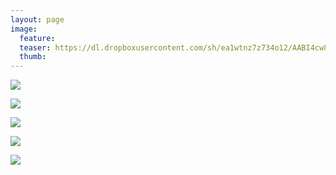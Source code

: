 ```yaml
---
layout: page
image:
  feature:
  teaser: https://dl.dropboxusercontent.com/sh/ea1wtnz7z734o12/AABI4cw8sIqysOK8BlrihN6Pa/luontokuvat/syksy/2/DS27046-245px.jpg
  thumb:
---
```


[![](https://lh3.googleusercontent.com/klo305yDJtqkkwIhKLqsKu2VIQOmCSSPQN3fK4r6Dbw=w800)](https://lh3.googleusercontent.com/klo305yDJtqkkwIhKLqsKu2VIQOmCSSPQN3fK4r6Dbw=s0)

[![](https://lh3.googleusercontent.com/y_W1KilEylwK3S8ta6wbviTWl7BfzvMZCJAtkSJZ8D8=w800)](https://lh3.googleusercontent.com/y_W1KilEylwK3S8ta6wbviTWl7BfzvMZCJAtkSJZ8D8=s0)

[![](https://dl.dropboxusercontent.com/sh/ea1wtnz7z734o12/AACHm6jx4P4AXVuB47Bo9BlLa/luontokuvat/syksy/2/DS27055-800px.jpg)](https://dl.dropboxusercontent.com/sh/ea1wtnz7z734o12/AADICS1rb7if0s2ylvR55VPca/luontokuvat/syksy/2/DS27055.jpg)

[![](https://dl.dropboxusercontent.com/sh/ea1wtnz7z734o12/AABj_jZuUHR-2P0Hpa8ugouRa/luontokuvat/syksy/2/DS27054-800px.jpg)](https://dl.dropboxusercontent.com/sh/ea1wtnz7z734o12/AACDqNNykfOmOT2tF7ts8Ltsa/luontokuvat/syksy/2/DS27054.jpg)

[![](https://dl.dropboxusercontent.com/sh/ea1wtnz7z734o12/AABWG_iMJsJF2RTBpCpdiFMOa/luontokuvat/syksy/2/DS27046-800px.jpg)](https://dl.dropboxusercontent.com/sh/ea1wtnz7z734o12/AADyhfZZMphhLm84oWRnxf53a/luontokuvat/syksy/2/DS27046.jpg)
